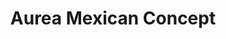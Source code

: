 ---
title: "Aurea Mexican Concept"
url: /san-miguel-de-allende/aurea-mexican-concept/
shop: ropa
---